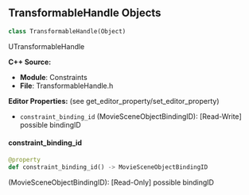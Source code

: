 ## TransformableHandle Objects

```python
class TransformableHandle(Object)
```

UTransformableHandle

**C++ Source:**

- **Module**: Constraints
- **File**: TransformableHandle.h

**Editor Properties:** (see get_editor_property/set_editor_property)

- ``constraint_binding_id`` (MovieSceneObjectBindingID):  [Read-Write] possible bindingID

<a id="unreal.TransformableHandle.constraint_binding_id"></a>

#### constraint_binding_id

```python
@property
def constraint_binding_id() -> MovieSceneObjectBindingID
```

(MovieSceneObjectBindingID):  [Read-Only] possible bindingID

<a id="unreal.TransformableComponentHandle"></a>